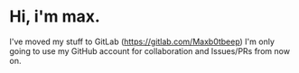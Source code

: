 # Hi, i'm max.

I've moved my stuff to GitLab (https://gitlab.com/Maxb0tbeep)
I'm only going to use my GitHub account for collaboration and Issues/PRs from now on.

